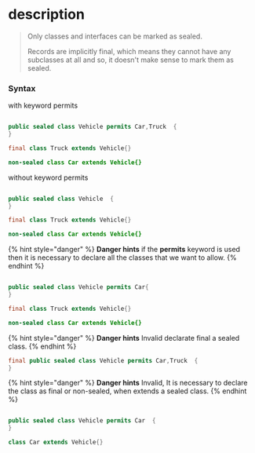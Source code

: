 # description


> Only classes and interfaces can be marked as sealed.
> 
> Records are implicitly final, which means they cannot have any subclasses at all and so, it doesn't make sense to mark them as sealed.


### Syntax

with keyword permits

```java

public sealed class Vehicle permits Car,Truck  {
}

final class Truck extends Vehicle{}

non-sealed class Car extends Vehicle{}

```

without keyword permits

```java

public sealed class Vehicle  {
}

final class Truck extends Vehicle{}

non-sealed class Car extends Vehicle{}

```


{% hint style="danger" %}
**Danger hints** if the **permits** keyword is used then it is necessary to declare all the classes that we want to allow.
{% endhint %}

```java

public sealed class Vehicle permits Car{
}

final class Truck extends Vehicle{}

non-sealed class Car extends Vehicle{}

```

{% hint style="danger" %}
**Danger hints** Invalid declarate final a sealed class.
{% endhint %}

```java
final public sealed class Vehicle permits Car,Truck  {
}
```

{% hint style="danger" %}
**Danger hints** Invalid, It is necessary to declare the class as final or non-sealed,
when extends a sealed class.
{% endhint %}

```java

public sealed class Vehicle permits Car  {
}

class Car extends Vehicle{}

```



